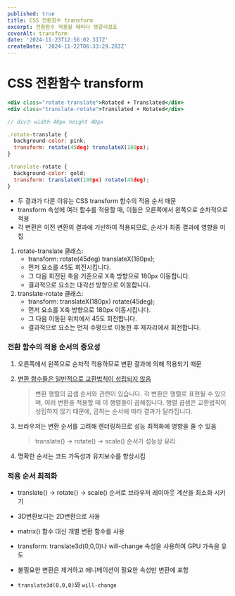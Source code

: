 ```yaml
---
published: true
title: CSS 전환함수 transform
excerpt: 전환함수 적용할 때마다 헷갈리셨죠
coverAlt: transform
date: '2024-11-23T12:56:02.317Z'
createDate: '2024-11-22T06:33:29.283Z'
---
```


# CSS 전환함수 transform

```jsx
<div class="rotate-translate">Rotated + Translated</div>
<div class="translate-rotate">Translated + Rotated</div>

// div는 width 40px height 40px

.rotate-translate {
  background-color: pink;
  transform: rotate(45deg) translateX(180px);
}

.translate-rotate {
  background-color: gold;
  transform: translateX(180px) rotate(45deg);
}
```

- 두 결과가 다른 이유는 CSS transform 함수의 적용 순서 때문
- transform 속성에 여러 함수를 적용할 때, 이들은 오른쪽에서 왼쪽으로 순차적으로 적용
- 각 변환은 이전 변환의 결과에 기반하여 적용되므로, 순서가 최종 결과에 영향을 미침

1. rotate-translate 클래스:
   - transform: rotate(45deg) translateX(180px);
   - 먼저 요소를 45도 회전시킵니다.
   - 그 다음 회전된 축을 기준으로 X축 방향으로 180px 이동합니다.
   - 결과적으로 요소는 대각선 방향으로 이동합니다.
2. translate-rotate 클래스:
   - transform: translateX(180px) rotate(45deg);
   - 먼저 요소를 X축 방향으로 180px 이동시킵니다.
   - 그 다음 이동된 위치에서 45도 회전합니다.
   - 결과적으로 요소는 먼저 수평으로 이동한 후 제자리에서 회전합니다.

### 전환 함수의 적용 순서의 중요성

1. 오른쪽에서 왼쪽으로 순차적 적용하므로 변환 결과에 의해 적용되기 때문
2. [변환 함수들은 일반적으로 교환법칙이 성립되지 않음](https://developer.mozilla.org/en-US/docs/Web/CSS/transform-function/rotate#a)

   > 변환 행렬의 곱셈 순서와 관련이 있습니다. 각 변환은 행렬로 표현될 수 있으며, 여러 변환을 적용할 때 이 행렬들이 곱해집니다. 행렬 곱셈은 교환법칙이 성립하지 않기 때문에, 곱하는 순서에 따라 결과가 달라집니다.

3. 브라우저는 변환 순서를 고려해 렌더링하므로 성능 최적화에 영향을 줄 수 있음

   > translate() -> rotate() -> scale() 순서가 성능상 유리

4. 명확한 순서는 코드 가독성과 유지보수를 향상시킴

### 적용 순서 최적화

- translate() -> rotate() -> scale() 순서로 브라우저 레이아웃 계산을 최소화 시키기
- 3D변환보다는 2D변환으로 사용
- matrix() 함수 대신 개별 변환 함수를 사용
- transform: translate3d(0,0,0)나 will-change 속성을 사용하여 GPU 가속을 유도
- 불필요한 변환은 제거하고 애니메이션이 필요한 속성만 변환에 포함

- `translate3d(0,0,0)`와 `will-change`
